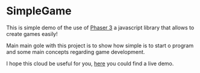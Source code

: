# SimpleGame

This is simple demo of the use of [Phaser 3](https://phaser.io/phaser3) a
javascript library that allows to create games easily!

Main main gole with this project is to show how simple is to start o program and
some main concepts regarding game development.

I hope this cloud be useful for you, [here](https://victorcabello.github.io/SimpleGame/) you could find a live demo.
